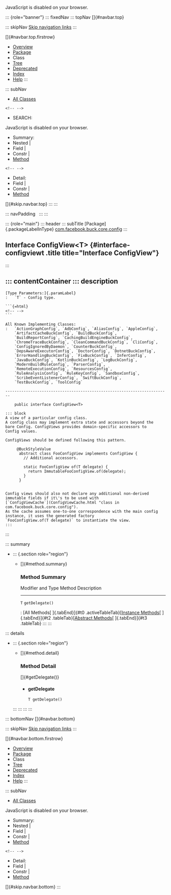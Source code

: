 <div>

JavaScript is disabled on your browser.

</div>

::: {role="banner"}
::: fixedNav
::: topNav
[]{#navbar.top}

::: skipNav
[Skip navigation links](#skip.navbar.top "Skip navigation links")
:::

[]{#navbar.top.firstrow}

-   [Overview](../../../../../index.html)
-   [Package](package-summary.html)
-   Class
-   [Tree](package-tree.html)
-   [Deprecated](../../../../../deprecated-list.html)
-   [Index](../../../../../index-all.html)
-   [Help](../../../../../help-doc.html)
:::

::: subNav
-   [All Classes](../../../../../allclasses.html)

```{=html}
<!-- -->
```
-   SEARCH:

<div>

<div>

JavaScript is disabled on your browser.

</div>

</div>

<div>

-   Summary: 
-   Nested \| 
-   Field \| 
-   Constr \| 
-   [Method](#method.summary)

```{=html}
<!-- -->
```
-   Detail: 
-   Field \| 
-   Constr \| 
-   [Method](#method.detail)

</div>

[]{#skip.navbar.top}
:::
:::

::: navPadding
 
:::
:::

::: {role="main"}
::: header
::: subTitle
[Package]{.packageLabelInType} [com.facebook.buck.core.config](package-summary.html)
:::

## Interface ConfigView\<T\> {#interface-configviewt .title title="Interface ConfigView"}
:::

::: contentContainer
::: description
-   

    [Type Parameters:]{.paramLabel}
    :   `T` - Config type.

    ```{=html}
    <!-- -->
    ```

    All Known Implementing Classes:
    :   `ActionGraphConfig`, `AdbConfig`, `AliasConfig`, `AppleConfig`,
        `ArtifactCacheBuckConfig`, `BuildBuckConfig`,
        `BuildReportConfig`, `CachingBuildEngineBuckConfig`,
        `ChromeTraceBuckConfig`, `CleanCommandBuckConfig`, `CliConfig`,
        `ConfigIgnoredByDaemon`, `CounterBuckConfig`,
        `DepsAwareExecutorConfig`, `DoctorConfig`, `DotnetBuckConfig`,
        `ErrorHandlingBuckConfig`, `FixBuckConfig`, `InferConfig`,
        `JavaBuckConfig`, `KotlinBuckConfig`, `LogBuckConfig`,
        `ModernBuildRuleConfig`, `ParserConfig`,
        `RemoteExecutionConfig`, `ResourcesConfig`,
        `RuleAnalysisConfig`, `RuleKeyConfig`, `SandboxConfig`,
        `ScribeEventListenerConfig`, `SwiftBuckConfig`,
        `TestBuckConfig`, `ToolConfig`

    ------------------------------------------------------------------------

        public interface ConfigView<T>

    ::: block
    A view of a particular config class.
    A config class may implement extra state and accessors beyond the
    bare Config. ConfigViews provides domain-specific accessors to
    Config values.

    ConfigViews should be defined following this pattern.

         @BuckStyleValue
          abstract class FooConfigView implements ConfigView {
            // Additional accessors.

            static FooConfigView of(T delegate) {
              return ImmutableFooConfigView.of(delegate);
            }
          }
         

    Config views should also not declare any additional non-derived
    immutable fields if it\'s to be used with
    [`ConfigViewCache`](ConfigViewCache.html "class in com.facebook.buck.core.config").
    As the cache assumes one-to-one correspondence with the main config
    instance, it uses the generated factory
    `FooConfigView.of(T delegate)` to instantiate the view.
    :::
:::

::: summary
-   ::: {.section role="region"}
    -   []{#method.summary}

        ### Method Summary

          Modifier and Type   Method            Description
          ------------------- ----------------- -------------
          `T`                 `getDelegate()`    

          : [All Methods[ ]{.tabEnd}]{#t0 .activeTableTab}[[Instance
          Methods](javascript:show(2);)[ ]{.tabEnd}]{#t2
          .tableTab}[[Abstract
          Methods](javascript:show(4);)[ ]{.tabEnd}]{#t3 .tableTab}
    :::
:::

::: details
-   ::: {.section role="region"}
    -   []{#method.detail}

        ### Method Detail

        []{#getDelegate()}

        -   #### getDelegate

            ``` methodSignature
            T getDelegate()
            ```
    :::
:::
:::
:::

::: bottomNav
[]{#navbar.bottom}

::: skipNav
[Skip navigation links](#skip.navbar.bottom "Skip navigation links")
:::

[]{#navbar.bottom.firstrow}

-   [Overview](../../../../../index.html)
-   [Package](package-summary.html)
-   Class
-   [Tree](package-tree.html)
-   [Deprecated](../../../../../deprecated-list.html)
-   [Index](../../../../../index-all.html)
-   [Help](../../../../../help-doc.html)
:::

::: subNav
-   [All Classes](../../../../../allclasses.html)

<div>

<div>

JavaScript is disabled on your browser.

</div>

</div>

<div>

-   Summary: 
-   Nested \| 
-   Field \| 
-   Constr \| 
-   [Method](#method.summary)

```{=html}
<!-- -->
```
-   Detail: 
-   Field \| 
-   Constr \| 
-   [Method](#method.detail)

</div>

[]{#skip.navbar.bottom}
:::
